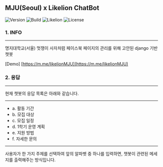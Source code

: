 MJU(Seoul) x Likelion ChatBot
-----------------------------

![Version](https://img.shields.io/badge/Version-2.0.0-green.svg) ![Build](https://img.shields.io/badge/Build-Passing-success.svg) ![Likelion](https://img.shields.io/badge/Likelion-MJU(Seoul)-9cf.svg) ![License](https://img.shields.io/badge/License-MIT-informational.svg)

### 1. INFO

---

명지대학교(서울) 멋쟁이 사자처럼 페이스북 페이지의 관리를 위해 고안된 django 기반 챗봇

[Demo] [https://m.me/likelionMJU](https://m.me/likelionMJU)

### 2. 응답

---

현재 챗봇의 응답 목록은 아래와 같습니다.

---

-	a. 활동 기간
-	b. 모집 대상
-	c. 모집 일정
-	d. 1학기 운영 계획
-	e. 지원 방법
-	f. 자세한 문의

---

사용자가 한 가지 주제를 선택하여 앞의 알파벳 중 하나를 입력하면, 챗봇이 관련된 메세지를 출력해주는 방식입니다.
